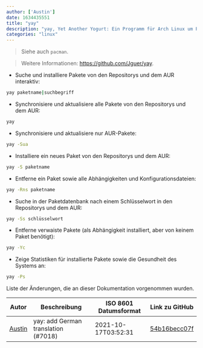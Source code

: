 ```yaml
---
author: ['Austin']
date: 1634435551
title: "yay"
description: "yay, Yet Another Yogurt: Ein Programm für Arch Linux um Pakete vom Arch User Repository zu installieren."
categories: "linux"
---
```

> Siehe auch `pacman`.

> Weitere Informationen: <https://github.com/Jguer/yay>.

- Suche und installiere Pakete von den Repositorys und dem AUR interaktiv:

```bash
yay paketname|suchbegriff
```

- Synchronisiere und aktualisiere alle Pakete von den Repositorys und dem AUR:

```bash
yay
```

- Synchronisiere und aktualisiere nur AUR-Pakete:

```bash
yay -Sua
```

- Installiere ein neues Paket von den Repositorys und dem AUR:

```bash
yay -S paketname
```

- Entferne ein Paket sowie alle Abhängigkeiten und Konfigurationsdateien:

```bash
yay -Rns paketname
```

- Suche in der Paketdatenbank nach einem Schlüsselwort in den Repositorys und dem AUR:

```bash
yay -Ss schlüsselwort
```

- Entferne verwaiste Pakete (als Abhängigkeit installiert, aber von keinem Paket benötigt):

```bash
yay -Yc
```

- Zeige Statistiken für installierte Pakete sowie die Gesundheit des Systems an:

```bash
yay -Ps
```
Liste der Änderungen, die an dieser Dokumentation vorgenommen wurden.


Autor | Beschreibung | ISO 8601 Datumsformat | Link zu GitHub
------|-----|-----|-----
[Austin](mailto:Hoi15A@users.noreply.github.com) | yay: add German translation (#7018) | 2021-10-17T03:52:31 | [54b16becc07f](https://github.com/tldr-pages/tldr/commit/54b16becc07fbc9d9b52aa8febc164d9eb815aea)

